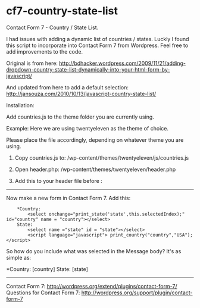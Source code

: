 cf7-country-state-list
======================

Contact Form 7 - Country / State List.

I had issues with adding a dynamic list of countries / states.  Luckly I found this script to 
incorporate into Contact Form 7 from Wordpress. Feel free to add improvements to the code.

Original is from here: http://bdhacker.wordpress.com/2009/11/21/adding-dropdown-country-state-list-dynamically-into-your-html-form-by-javascript/

And updated from here to add a default selection: http://jansouza.com/2010/10/13/javascript-country-state-list/

Installation:

Add countries.js to the theme folder you are currently using.

Example:
Here we are using twentyeleven as the theme of choice.  

Please place the file accordingly, depending on whatever theme you are using.

1. Copy countries.js to:
/wp-content/themes/twentyeleven/js/countries.js


2. Open header.php:
/wp-content/themes/twentyeleven/header.php


3. Add this to your header file before </head>:
<script type= "text/javascript" src = "<?php bloginfo('template_directory'); ?>/js/countries.js"></script>

---

Now make a new form in Contact Form 7.
Add this:
```
	*Country:
		<select onchange="print_state('state',this.selectedIndex);" id="country" name = "country"></select>
	State:
		<select name ="state" id = "state"></select>
		<script language="javascript"> print_country("country","USA");</script>

```
So how do you include what was selected in the Message body?
It's as simple as:

*Country:
[country]
State:
[state]

------

Contact Form 7: http://wordpress.org/extend/plugins/contact-form-7/
Questions for Contact Form 7: http://wordpress.org/support/plugin/contact-form-7
